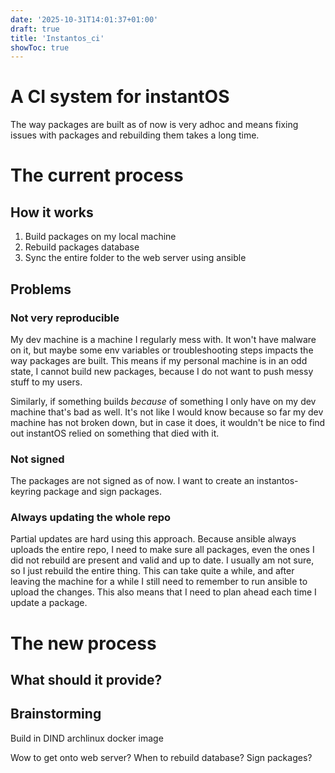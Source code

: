 ```yaml
---
date: '2025-10-31T14:01:37+01:00'
draft: true
title: 'Instantos_ci'
showToc: true
---
```


# A CI system for instantOS

The way packages are built as of now is very adhoc and means fixing issues with
packages and rebuilding them takes a long time. 

# The current process

## How it works

1. Build packages on my local machine
2. Rebuild packages database
3. Sync the entire folder to the web server using ansible

## Problems

### Not very reproducible

My dev machine is a machine I regularly mess with. It won't have malware on it,
but maybe some env variables or troubleshooting steps impacts the way packages
are built. This means if my personal machine is in an odd state, I cannot build
new packages, because I do not want to push messy stuff to my users. 

Similarly, if something builds *because* of something I only have on my dev
machine that's bad as well. It's not like I would know because so far my dev
machine has not broken down, but in case it does, it wouldn't be nice to find
out instantOS relied on something that died with it. 

### Not signed

The packages are not signed as of now. I want to create an instantos-keyring
package and sign packages. 

### Always updating the whole repo

Partial updates are hard using this approach. Because ansible always uploads the
entire repo, I need to make sure all packages, even the ones I did not rebuild
are present and valid and up to date. I usually am not sure, so I just rebuild
the entire thing. This can take quite a while, and after leaving the machine for
a while I still need to remember to run ansible to upload the changes. This also
means that I need to plan ahead each time I update a package. 

# The new process

## What should it provide?




## Brainstorming

Build in DIND archlinux docker image

Wow to get onto web server?
When to rebuild database?
Sign packages?






